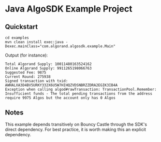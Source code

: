 
# Java AlgoSDK Example Project

## Quickstart
```
cd examples
mvn clean install exec:java -Dexec.mainClass="com.algorand.algosdk.example.Main"
```
Output (for instance):
```
Total Algorand Supply: 10011480163524162
Online Algorand Supply: 9911265198066763
Suggested Fee: 9875
Current Round: 275938
Signed transaction with txid: AWHALXA3D4BV5URKY332X6U5W7HIHQZVDSNBRZZDRA2EGIK3IB4A
Exception when calling algod#rawTransaction: TransactionPool.Remember: Insufficient funds - The total pending transactions from the address require 9975 Algos but the account only has 0 Algos
```

## Notes
This example depends transitively on Bouncy Castle through the SDK's direct dependency.
For best practice, it is worth making this an explicit dependency.
